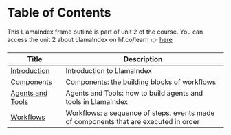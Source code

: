 # Table of Contents

This LlamaIndex frame outline is part of unit 2 of the course. You can access the unit 2 about LlamaIndex on hf.co/learn 👉 <a href="https://hf.co/learn/agents-course/unit2/llama-index/introduction">here</a>

| Title | Description |
| --- | --- |
| [Introduction](introduction.mdx) | Introduction to LlamaIndex |
| [Components](what-are-components-in-llama-index.mdx) | Components: the building blocks of workflows |
| [Agents and Tools](using-agents-and-tools-in-llama-index.mdx) | Agents and Tools: how to build agents and tools in LlamaIndex |
| [Workflows](creating-agentic-workflows-in-llama-index.mdx) | Workflows: a sequence of steps, events made of components that are executed in order |